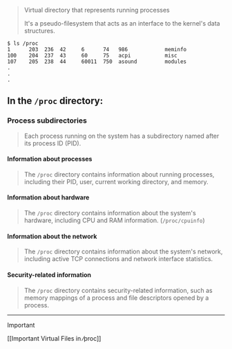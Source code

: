 
> Virtual directory that represents running processes
> 
> It's a pseudo-filesystem that acts as an interface to the kernel's data structures.

```
$ ls /proc
1      203  236  42     6      74   986            meminfo
100    204  237  43     60     75   acpi           misc
107    205  238  44     60011  750  asound         modules
.
.
.
```

## **In the `/proc` directory:**

### Process subdirectories
> Each process running on the system has a subdirectory named after its process ID (PID).

#### Information about processes
> The `/proc` directory contains information about running processes, including their PID, user, current working directory, and memory.

#### Information about hardware
> The `/proc` directory contains information about the system's hardware, including CPU and RAM information. (`/proc/cpuinfo`)

#### Information about the network
> The `/proc` directory contains information about the system's network, including active TCP connections and network interface statistics. 

#### Security-related information
> The `/proc` directory contains security-related information, such as memory mappings of a process and file descriptors opened by a process.

---

> [!IMPORTANT]
> [[Important Virtual Files in ⁄proc]]

